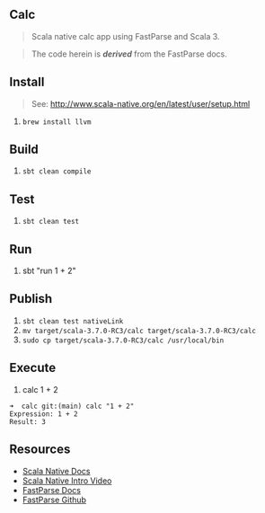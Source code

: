 Calc
----
>Scala native calc app using FastParse and Scala 3.

>The code herein is ***derived*** from the FastParse docs.

Install
-------
>See: http://www.scala-native.org/en/latest/user/setup.html
1. ```brew install llvm```

Build
-----
1. ```sbt clean compile```

Test
----
1. ```sbt clean test```

Run
---
1. sbt "run 1 + 2"

Publish
-------
1. ```sbt clean test nativeLink```
2. ```mv target/scala-3.7.0-RC3/calc target/scala-3.7.0-RC3/calc```
3. ```sudo cp target/scala-3.7.0-RC3/calc /usr/local/bin```

Execute
-------
1. calc 1 + 2
```
➜  calc git:(main) calc "1 + 2"                                                
Expression: 1 + 2
Result: 3
```
Resources
---------
* [Scala Native Docs](http://www.scala-native.org/en/latest/index.html)
* [Scala Native Intro Video](https://www.youtube.com/watch?v=u2CnE-sRdBw)
* [FastParse Docs](https://com-lihaoyi.github.io/fastparse/)
* [FastParse Github](https://github.com/com-lihaoyi/fastparse)